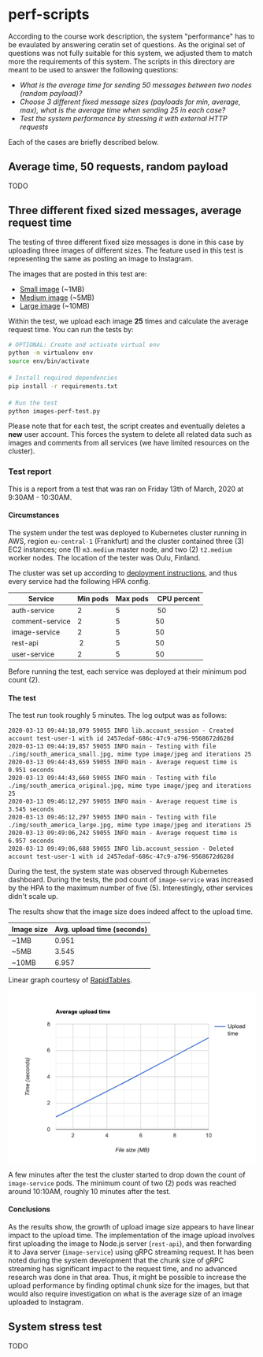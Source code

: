 # perf-scripts

According to the course work description, the system "performance" has to be evaulated by answering ceratin set of questions. As the original set of questions was not fully suitable for this system, we adjusted them to match more the requirements of this system. The scripts in this directory are meant to be used to answer the following questions:

* _What is the average time for sending 50 messages between
two nodes (random payload)?_
* _Choose 3 different fixed message sizes (payloads for min,
average, max), what is the average time when sending 25 in
each case?_
* _Test the system performance by stressing it with external HTTP requests_

Each of the cases are briefly described below.

## Average time, 50 requests, random payload

TODO

## Three different fixed sized messages, average request time

The testing of three different fixed size messages is done in this case by uploading three images of different sizes. The feature used in this test is representing the same as posting an image to Instagram.

The images that are posted in this test are:

* [Small image](img/south_america_small.jpg) (~1MB)
* [Medium image](img/south_america_original.jpg) (~5MB)
* [Large image](img/south_america_large.jpg) (~10MB)

Within the test, we upload each image **25** times and calculate the average request time. You can run the tests by:

```bash
# OPTIONAL: Create and activate virtual env
python -m virtualenv env
source env/bin/activate

# Install required dependencies
pip install -r requirements.txt

# Run the test
python images-perf-test.py
```

Please note that for each test, the script creates and eventually deletes a **new** user account. This forces the system to delete all related data such as images and comments from all services (we have limited resources on the cluster).

### Test report

This is a report from a test that was ran on Friday 13th of March, 2020 at 9:30AM - 10:30AM.

#### Circumstances

The system under the test was deployed to Kubernetes cluster running in AWS, region `eu-central-1` (Frankfurt) and the cluster contained three (3) EC2 instances; one (1) `m3.medium` master node, and two (2) `t2.medium` worker nodes. The location of the tester was Oulu, Finland.

The cluster was set up according to [deployment instructions](../deployments/README.md), and thus every service had the following HPA config.

| Service | Min pods | Max pods | CPU percent |
|---------|----------|----------|-------------|
| auth-service | 2 | 5 | 50 |
| comment-service | 2 | 5 | 50 |
| image-service | 2 | 5 | 50 |
| rest-api | 2 | 5 | 50 |
| user-service | 2 | 5 | 50 |

Before running the test, each service was deployed at their minimum pod count (2).

#### The test

The test run took roughly 5 minutes. The log output was as follows:

```
2020-03-13 09:44:18,079 59055 INFO lib.account_session - Created account test-user-1 with id 2457edaf-686c-47c9-a796-9568672d628d
2020-03-13 09:44:19,857 59055 INFO main - Testing with file ./img/south_america_small.jpg, mime type image/jpeg and iterations 25
2020-03-13 09:44:43,659 59055 INFO main - Average request time is 0.951 seconds
2020-03-13 09:44:43,660 59055 INFO main - Testing with file ./img/south_america_original.jpg, mime type image/jpeg and iterations 25
2020-03-13 09:46:12,297 59055 INFO main - Average request time is 3.545 seconds
2020-03-13 09:46:12,297 59055 INFO main - Testing with file ./img/south_america_large.jpg, mime type image/jpeg and iterations 25
2020-03-13 09:49:06,242 59055 INFO main - Average request time is 6.957 seconds
2020-03-13 09:49:06,688 59055 INFO lib.account_session - Deleted account test-user-1 with id 2457edaf-686c-47c9-a796-9568672d628d
```

During the test, the system state was observed through Kubernetes dashboard. During the tests, the pod count of `image-service` was increased by the HPA to the maximum number of five (5). Interestingly, other services didn't scale up.

The results show that the image size does indeed affect to the upload time.

| Image size | Avg. upload time (seconds) |
|------------|----------------------------|
| ~1MB | 0.951 |
| ~5MB | 3.545 |
| ~10MB | 6.957 |

Linear graph courtesy of [RapidTables](https://www.rapidtables.com/tools/line-graph.html).

![Upload times in linear chart](./img/reports/image-upload/bar-graph.png "Upload times in linear chart")

A few minutes after the test the cluster started to drop down the count of `image-service` pods. The minimum count of two (2) pods was reached around 10:10AM, roughly 10 minutes after the test.

#### Conclusions

As the results show, the growth of upload image size appears to have linear impact to the upload time. The implementation of the image upload involves first uploading the image to Node.js server (`rest-api`), and then forwarding it to Java server (`image-service`) using gRPC streaming request. It has been noted during the system development that the chunk size of gRPC streaming has significant impact to the request time, and no advanced research was done in that area. Thus, it might be possible to increase the upload performance by finding optimal chunk size for the images, but that would also require investigation on what is the average size of an image uploaded to Instagram.

## System stress test

TODO
